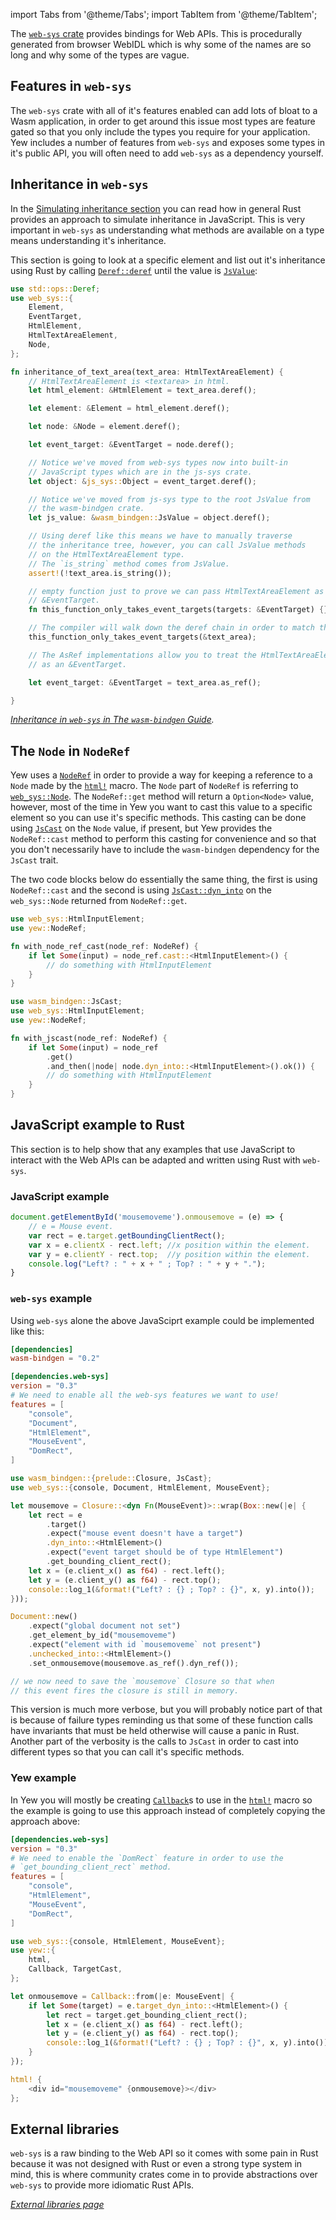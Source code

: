 import Tabs from '@theme/Tabs';
import TabItem from '@theme/TabItem';

The [`web-sys` crate](https://crates.io/crates/web-sys) provides bindings for Web APIs. This is
procedurally generated from browser WebIDL which is why some of the names are so long and why
some of the types are vague.

## Features in `web-sys`

The `web-sys` crate with all of it's features enabled can add lots of bloat to a Wasm application,
in order to get around this issue most types are feature gated so that you only include the types
you require for your application. Yew includes a number of features from `web-sys` and
exposes some types in it's public API, you will often need to add `web-sys` as a dependency yourself.

## Inheritance in `web-sys`

In the [Simulating inheritance section](../wasm-bindgen#simulating-inheritance) you can read how in
general Rust provides an approach to simulate inheritance in JavaScript. This is very important in
`web-sys` as understanding what methods are available on a type means understanding it's inheritance.

This section is going to look at a specific element and list out it's inheritance using Rust by
calling [`Deref::deref`](https://doc.rust-lang.org/std/ops/trait.Deref.html#tymethod.deref) until
the value is [`JsValue`](../wasm-bindgen#jsvalue):

```rust
use std::ops::Deref;
use web_sys::{
    Element,
    EventTarget,
    HtmlElement,
    HtmlTextAreaElement,
    Node,
};

fn inheritance_of_text_area(text_area: HtmlTextAreaElement) {
    // HtmlTextAreaElement is <textarea> in html.
    let html_element: &HtmlElement = text_area.deref();

    let element: &Element = html_element.deref();

    let node: &Node = element.deref();

    let event_target: &EventTarget = node.deref();

    // Notice we've moved from web-sys types now into built-in
    // JavaScript types which are in the js-sys crate.
    let object: &js_sys::Object = event_target.deref();

    // Notice we've moved from js-sys type to the root JsValue from
    // the wasm-bindgen crate.
    let js_value: &wasm_bindgen::JsValue = object.deref();

    // Using deref like this means we have to manually traverse
    // the inheritance tree, however, you can call JsValue methods
    // on the HtmlTextAreaElement type.
    // The `is_string` method comes from JsValue.
    assert!(!text_area.is_string());

    // empty function just to prove we can pass HtmlTextAreaElement as a
    // &EventTarget.
    fn this_function_only_takes_event_targets(targets: &EventTarget) {};

    // The compiler will walk down the deref chain in order to match the types here.
    this_function_only_takes_event_targets(&text_area);

    // The AsRef implementations allow you to treat the HtmlTextAreaElement
    // as an &EventTarget.

    let event_target: &EventTarget = text_area.as_ref();

}
```

_[Inheritance in `web-sys` in The `wasm-bindgen` Guide](https://rustwasm.github.io/wasm-bindgen/web-sys/inheritance.html)._

## The `Node` in `NodeRef`

Yew uses a [`NodeRef`](../components/refs) in order to provide a way for keeping a reference to
a `Node` made by the [`html!`](../html/introduction) macro. The `Node` part of `NodeRef` is referring to
[`web_sys::Node`](https://rustwasm.github.io/wasm-bindgen/api/web_sys/struct.Node.html). The
`NodeRef::get` method will return a `Option<Node>` value, however, most of the time in Yew you want
to cast this value to a specific element so you can use it's specific methods. This casting
can be done using [`JsCast`](../wasm-bindgen#JsCast) on the `Node` value, if present, but Yew
provides the `NodeRef::cast` method to perform this casting for convenience and so that you don't
necessarily have to include the `wasm-bindgen` dependency for the `JsCast` trait.

The two code blocks below do essentially the same thing, the first is using `NodeRef::cast` and
the second is using [`JsCast::dyn_into`](https://rustwasm.github.io/wasm-bindgen/api/wasm_bindgen/trait.JsCast.html#method.dyn_into)
on the `web_sys::Node` returned from `NodeRef::get`.

<Tabs>
  <TabItem value="Using NodeRef::cast" label="Using NodeRef::cast">

```rust
use web_sys::HtmlInputElement;
use yew::NodeRef;

fn with_node_ref_cast(node_ref: NodeRef) {
    if let Some(input) = node_ref.cast::<HtmlInputElement>() {
        // do something with HtmlInputElement
    }
}
```

  </TabItem>
  <TabItem value="Using NodeRef::get" label="Using NodeRef::get">

```rust
use wasm_bindgen::JsCast;
use web_sys::HtmlInputElement;
use yew::NodeRef;

fn with_jscast(node_ref: NodeRef) {
    if let Some(input) = node_ref
        .get()
        .and_then(|node| node.dyn_into::<HtmlInputElement>().ok()) {
        // do something with HtmlInputElement
    }
}
```

  </TabItem>
</Tabs>


## JavaScript example to Rust

This section is to help show that any examples that use JavaScript to interact with the Web APIs
can be adapted and written using Rust with `web-sys`.

### JavaScript example

```js
document.getElementById('mousemoveme').onmousemove = (e) => {
    // e = Mouse event.
    var rect = e.target.getBoundingClientRect();
    var x = e.clientX - rect.left; //x position within the element.
    var y = e.clientY - rect.top;  //y position within the element.
    console.log("Left? : " + x + " ; Top? : " + y + ".");
}
```

### `web-sys` example
Using `web-sys` alone the above JavaSciprt example could be implemented like this:

```toml title=Cargo.toml
[dependencies]
wasm-bindgen = "0.2"

[dependencies.web-sys]
version = "0.3"
# We need to enable all the web-sys features we want to use!
features = [
    "console",
    "Document",
    "HtmlElement",
    "MouseEvent",
    "DomRect",
]
```

```rust ,no_run
use wasm_bindgen::{prelude::Closure, JsCast};
use web_sys::{console, Document, HtmlElement, MouseEvent};

let mousemove = Closure::<dyn Fn(MouseEvent)>::wrap(Box::new(|e| {
    let rect = e
        .target()
        .expect("mouse event doesn't have a target")
        .dyn_into::<HtmlElement>()
        .expect("event target should be of type HtmlElement")
        .get_bounding_client_rect();
    let x = (e.client_x() as f64) - rect.left();
    let y = (e.client_y() as f64) - rect.top();
    console::log_1(&format!("Left? : {} ; Top? : {}", x, y).into());
}));

Document::new()
    .expect("global document not set")
    .get_element_by_id("mousemoveme")
    .expect("element with id `mousemoveme` not present")
    .unchecked_into::<HtmlElement>()
    .set_onmousemove(mousemove.as_ref().dyn_ref());

// we now need to save the `mousemove` Closure so that when
// this event fires the closure is still in memory.
```

This version is much more verbose, but you will probably notice part of that is because of failure
types reminding us that some of these function calls have invariants that must be held otherwise will
cause a panic in Rust. Another part of the verbosity is the calls to `JsCast` in order to cast into
different types so that you can call it's specific methods.

### Yew example

In Yew you will mostly be creating [`Callback`](../components/callbacks)s to use in the
[`html!`](../html/introduction) macro so the example is going to use this approach instead of completely copying
the approach above:

```toml title=Cargo.toml
[dependencies.web-sys]
version = "0.3"
# We need to enable the `DomRect` feature in order to use the
# `get_bounding_client_rect` method.
features = [
    "console",
    "HtmlElement",
    "MouseEvent",
    "DomRect",
]

```

```rust
use web_sys::{console, HtmlElement, MouseEvent};
use yew::{
    html,
    Callback, TargetCast,
};

let onmousemove = Callback::from(|e: MouseEvent| {
    if let Some(target) = e.target_dyn_into::<HtmlElement>() {
        let rect = target.get_bounding_client_rect();
        let x = (e.client_x() as f64) - rect.left();
        let y = (e.client_y() as f64) - rect.top();
        console::log_1(&format!("Left? : {} ; Top? : {}", x, y).into());
    }
});

html! {
    <div id="mousemoveme" {onmousemove}></div>
};
```

## External libraries

`web-sys` is a raw binding to the Web API so it comes with some pain in Rust because it was not
designed with Rust or even a strong type system in mind, this is where community crates come in to
provide abstractions over `web-sys` to provide more idiomatic Rust APIs.

_[External libraries page](../../more/external-libs)_
